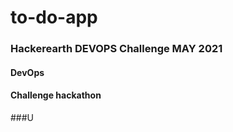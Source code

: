 # to-do-app

### Hackerearth DEVOPS Challenge MAY 2021

#### DevOps

#### Challenge hackathon

###U
